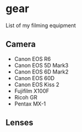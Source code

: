 # gear
List of my filming equipment

## Camera
- Canon EOS R6
- Canon EOS 5D Mark3
- Canon EOS 6D Mark2
- Canon EOS 60D
- Canon EOS Kiss 2
- Fujifilm X100F
- Ricoh GR
- Pentax MX-1

## Lenses
